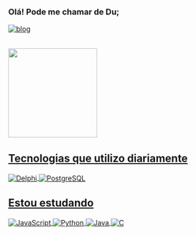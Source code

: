 ### Olá! Pode me chamar de Du;

[![blog](https://img.shields.io/badge/LinkedIn-0077B5?style=for-the-badge&logo=linkedin&logoColor=white)](https://www.linkedin.com/in/eduardo-felichak-7b0553239/)

<div><br>
<a href="https://github.com/EduardoFelichak">
<img height="180em" src="https://github-readme-stats.vercel.app/api/top-langs/?username=EduardoFelichak&layout=compact&langs_count=7&theme=dracula"/>
</div>

## Tecnologias que utilizo diariamente
<div>
  <img align="center" src="https://img.shields.io/badge/Delphi_RAD_Studio-B22222?style=for-the-badge&logo=delphi&logoColor=white" alt="Delphi"/>
  <img align="center" src="https://img.shields.io/badge/PostgreSQL-316192?style=for-the-badge&logo=postgresql&logoColor=white" alt="PostgreSQL"/>
</div>

## Estou estudando
<div>
  <img align="center" src="https://img.shields.io/badge/JavaScript-F7DF1E?style=for-the-badge&logo=javascript&logoColor=black" alt="JavaScript"/>
  <img align="center" src="https://img.shields.io/badge/python-3670A0?style=for-the-badge&logo=python&logoColor=ffdd54" alt="Python"/>
  <img align="center" src="https://img.shields.io/badge/Java-ED8B00?style=for-the-badge&logo=openjdk&logoColor=white" alt="Java"/> 
  <img align="center" src="https://img.shields.io/badge/C-00599C?style=for-the-badge&logo=c&logoColor=white" alt="C"/> 
</div>
